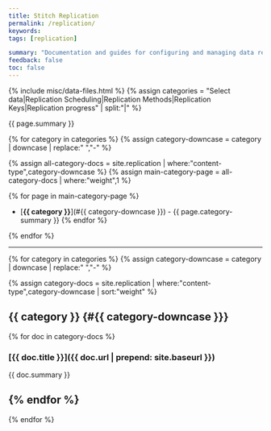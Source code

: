 ```yaml
---
title: Stitch Replication
permalink: /replication/
keywords: 
tags: [replication]

summary: "Documentation and guides for configuring and managing data replication for your Stitch integrations."
feedback: false
toc: false
---
```

{% include misc/data-files.html %}
{% assign categories = "Select data|Replication Scheduling|Replication Methods|Replication Keys|Replication progress" | split:"|" %}

{{ page.summary }}

{% for category in categories %}
{% assign category-downcase = category | downcase | replace:" ","-" %}

{% assign all-category-docs = site.replication | where:"content-type",category-downcase %}
{% assign main-category-page = all-category-docs | where:"weight",1 %}

{% for page in main-category-page %}
- [**{{ category }}**](#{{ category-downcase }}) - {{ page.category-summary }}
{% endfor %}

{% endfor %}

---

{% for category in categories %}
{% assign category-downcase = category | downcase | replace:" ","-" %}

{% assign category-docs = site.replication | where:"content-type",category-downcase | sort:"weight" %}

## {{ category }} {#{{ category-downcase }}}

{% for doc in category-docs %}
### [{{ doc.title }}]({{ doc.url | prepend: site.baseurl }})

{{ doc.summary }}

{% endfor %}
---
{% endfor %}